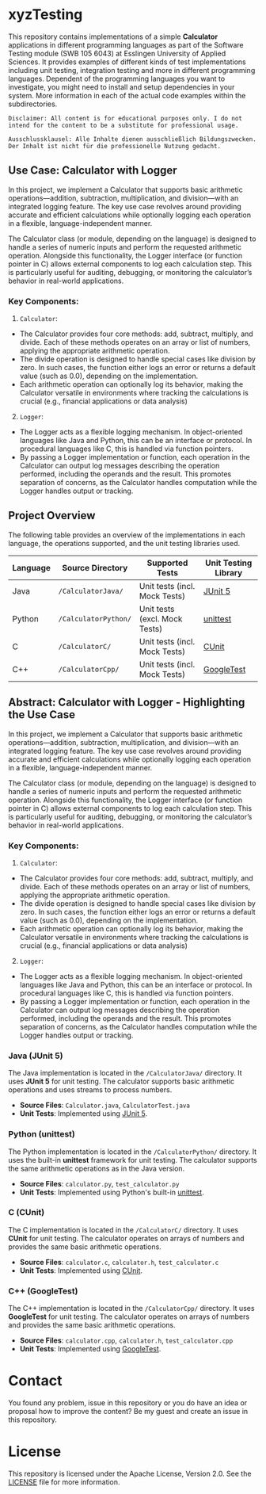# xyzTesting 

This repository contains implementations of a simple **Calculator** applications in different programming languages as part of the Software Testing module (SWB 105 6043) at Esslingen University of Applied Sciences. It provides examples of different kinds of test implementations including unit testing, integration testing and more in different programming languages. Dependent of the programming languages you want to 
investigate, you might need to install and setup dependencies in your system.
More information in each of the actual code examples within the subdirectories.

    Disclaimer: All content is for educational purposes only. I do not intend for the content to be a substitute for professional usage.

    Ausschlussklausel: Alle Inhalte dienen ausschließlich Bildungszwecken. Der Inhalt ist nicht für die professionelle Nutzung gedacht.

## Use Case: Calculator with Logger

In this project, we implement a Calculator that supports basic arithmetic operations—addition, subtraction, multiplication, and division—with an integrated logging feature. The key use case revolves around providing accurate and efficient calculations while optionally logging each operation in a flexible, language-independent manner.

The Calculator class (or module, depending on the language) is designed to handle a series of numeric inputs and perform the requested arithmetic operation. Alongside this functionality, the Logger interface (or function pointer in C) allows external components to log each calculation step. This is particularly useful for auditing, debugging, or monitoring the calculator’s behavior in real-world applications.

### Key Components:

1.	`Calculator`:
  * The Calculator provides four core methods: add, subtract, multiply, and divide. Each of these methods operates on an array or list of numbers, applying the appropriate arithmetic operation.
  * The divide operation is designed to handle special cases like division by zero. In such cases, the function either logs an error or returns a default value (such as 0.0), depending on the implementation.
  * Each arithmetic operation can optionally log its behavior, making the Calculator versatile in environments where tracking the calculations is crucial (e.g., financial applications or data analysis)
  2.	`Logger`:
  * The Logger acts as a flexible logging mechanism. In object-oriented languages like Java and Python, this can be an interface or protocol. In procedural languages like C, this is handled via function pointers.
  * By passing a Logger implementation or function, each operation in the Calculator can output log messages describing the operation performed, including the operands and the result. This promotes separation of concerns, as the Calculator handles computation while the Logger handles output or tracking.

## Project Overview

The following table provides an overview of the implementations in each language, the operations supported, and the unit testing libraries used.

| Language  | Source Directory     | Supported Tests               | Unit Testing Library                                                         |
|-----------|----------------------|-------------------------------|------------------------------------------------------------------------------|
| Java      | `/CalculatorJava/`   | Unit tests (incl. Mock Tests) | [JUnit 5](https://junit.org/junit5/) | [Mockito](https://site.mockito.org/)  |
| Python    | `/CalculatorPython/` | Unit tests (excl. Mock Tests) | [unittest](https://docs.python.org/3/library/unittest.html)                  |
| C         | `/CalculatorC/`      | Unit tests (incl. Mock Tests) | [CUnit](http://cunit.sourceforge.net/)                                       |
| C++       | `/CalculatorCpp/`    | Unit tests (incl. Mock Tests) | [GoogleTest](https://google.github.io/googletest/)                           |

## Abstract: Calculator with Logger - Highlighting the Use Case

In this project, we implement a Calculator that supports basic arithmetic operations—addition, subtraction, multiplication, and division—with an integrated logging feature. The key use case revolves around providing accurate and efficient calculations while optionally logging each operation in a flexible, language-independent manner.

The Calculator class (or module, depending on the language) is designed to handle a series of numeric inputs and perform the requested arithmetic operation. Alongside this functionality, the Logger interface (or function pointer in C) allows external components to log each calculation step. This is particularly useful for auditing, debugging, or monitoring the calculator’s behavior in real-world applications.

### Key Components:

1.	`Calculator`:
  * The Calculator provides four core methods: add, subtract, multiply, and divide. Each of these methods operates on an array or list of numbers, applying the appropriate arithmetic operation.
  * The divide operation is designed to handle special cases like division by zero. In such cases, the function either logs an error or returns a default value (such as 0.0), depending on the implementation.
  * Each arithmetic operation can optionally log its behavior, making the Calculator versatile in environments where tracking the calculations is crucial (e.g., financial applications or data analysis)
  2.	`Logger`:
  * The Logger acts as a flexible logging mechanism. In object-oriented languages like Java and Python, this can be an interface or protocol. In procedural languages like C, this is handled via function pointers.
  * By passing a Logger implementation or function, each operation in the Calculator can output log messages describing the operation performed, including the operands and the result. This promotes separation of concerns, as the Calculator handles computation while the Logger handles output or tracking.

### Java (JUnit 5)

The Java implementation is located in the `/CalculatorJava/` directory. It uses **JUnit 5** for unit testing. The calculator supports basic arithmetic operations and uses streams to process numbers.

- **Source Files**: `Calculator.java`, `CalculatorTest.java`
- **Unit Tests**: Implemented using [JUnit 5](https://junit.org/junit5/).

### Python (unittest)

The Python implementation is located in the `/CalculatorPython/` directory. It uses the built-in **unittest** framework for unit testing. The calculator supports the same arithmetic operations as in the Java version.

- **Source Files**: `calculator.py`, `test_calculator.py`
- **Unit Tests**: Implemented using Python's built-in [unittest](https://docs.python.org/3/library/unittest.html).

### C (CUnit)

The C implementation is located in the `/CalculatorC/` directory. It uses **CUnit** for unit testing. The calculator operates on arrays of numbers and provides the same basic arithmetic operations.

- **Source Files**: `calculator.c`, `calculator.h`, `test_calculator.c`
- **Unit Tests**: Implemented using [CUnit](http://cunit.sourceforge.net/).

### C++ (GoogleTest)

The C++ implementation is located in the `/CalculatorCpp/` directory. It uses **GoogleTest** for unit testing. The calculator operates on arrays of numbers and provides the same basic arithmetic operations.

- **Source Files**: `calculator.cpp`, `calculator.h`, `test_calculator.cpp`
- **Unit Tests**: Implemented using [GoogleTest](https://google.github.io/googletest/).

# Contact

You found any problem, issue in this repository or you do have an idea or proposal how to improve the content? Be my guest and create an issue in this repository.

# License

This repository is licensed under the Apache License, Version 2.0. See the [LICENSE](./LICENSE) file for more information.